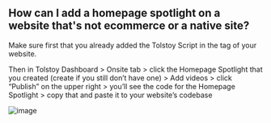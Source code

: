 ## How can I add a homepage spotlight on a website that's not ecommerce or a native site?

Make sure first that you already added the Tolstoy Script in the <head> tag of your website.

Then in Tolstoy Dashboard > Onsite tab > click the Homepage Spotlight that you created (create if you still don’t have one) > Add videos > click “Publish” on the upper right > you’ll see the code for the Homepage Spotlight > copy that and paste it to your website’s codebase 

![image](https://github.com/GoTolstoy/tolstoy-toly-kb/assets/159901631/da2fb147-9754-4e44-bfe1-3ace82518178)
